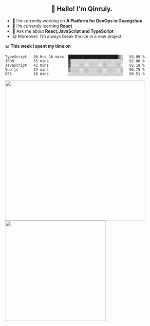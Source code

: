<h2 align="center">👋 Hello! I'm Qinruiy.</h2>


- 🔭 I’m currently working on **A Platform for DevOps in Guangzhou**
- 🌱 I’m currently learning **React**
- 💬 Ask me about **React,JavaScript and TypeScript**
- 😃 Moreover: I'm always break the ice in a new project

📊 **This week I spent my time on**

<!--START_SECTION:waka-->
```text
TypeScript   30 hrs 16 mins  ███████████████████████▒░   93.09 % 
JSON         55 mins         ▓░░░░░░░░░░░░░░░░░░░░░░░░   02.86 % 
JavaScript   42 mins         ▓░░░░░░░░░░░░░░░░░░░░░░░░   02.18 % 
Vue.js       14 mins         ▒░░░░░░░░░░░░░░░░░░░░░░░░   00.75 % 
CSS          10 mins         ░░░░░░░░░░░░░░░░░░░░░░░░░   00.51 % 
```
<!--END_SECTION:waka-->

<p>
<img align="left" width="460" src="https://github-readme-stats.vercel.app/api?username=Qinruiy&custom_title=Qrinruiy's Github Stats&theme=graywhite&hide_border=true"/> <img align="left" width="330" src="https://github-readme-stats.vercel.app/api/top-langs/?username=Qinruiy&layout=compact&theme=graywhite&hide_border=true"/>
</p>
